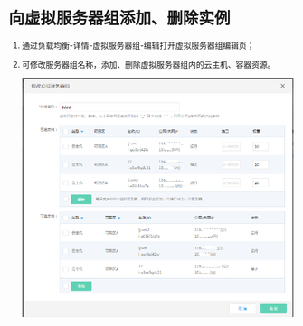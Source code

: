 # 向虚拟服务器组添加、删除实例

1. 通过负载均衡-详情-虚拟服务器组-编辑打开虚拟服务器组编辑页；

1. 可修改服务器组名称，添加、删除虚拟服务器组内的云主机、容器资源。

	![修改虚拟服务器组](https://github.com/jdcloudcom/cn/blob/master/image/Networking/NLB/NLB-096.png)
		
